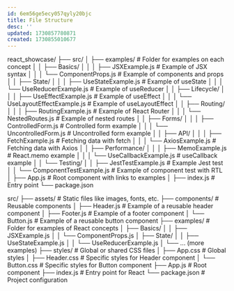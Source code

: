 ```yaml
---
id: 6em56ge5ecy057qyly20bjc
title: File Structure
desc: ''
updated: 1730857780871
created: 1730855010677
---
```


react_showcase/
├── src/
│   ├── examples/              # Folder for examples on each concept
│   │   ├── Basics/
│   │   │   ├── JSXExample.js      # Example of JSX syntax
│   │   │   └── ComponentProps.js  # Example of components and props
│   │   ├── State/
│   │   │   ├── UseStateExample.js # Example of useState
│   │   │   └── UseReducerExample.js # Example of useReducer
│   │   ├── Lifecycle/
│   │   │   ├── UseEffectExample.js # Example of useEffect
│   │   │   └── UseLayoutEffectExample.js # Example of useLayoutEffect
│   │   ├── Routing/
│   │   │   ├── RoutingExample.js    # Example of React Router
│   │   │   └── NestedRoutes.js      # Example of nested routes
│   │   ├── Forms/
│   │   │   ├── ControlledForm.js    # Controlled form example
│   │   │   └── UncontrolledForm.js  # Uncontrolled form example
│   │   ├── API/
│   │   │   ├── FetchExample.js      # Fetching data with fetch
│   │   │   └── AxiosExample.js      # Fetching data with Axios
│   │   ├── Performance/
│   │   │   ├── MemoExample.js       # React.memo example
│   │   │   └── UseCallbackExample.js # useCallback example
│   │   └── Testing/
│   │       ├── JestTestExample.js   # Example Jest test
│   │       └── ComponentTestExample.js # Example of component test with RTL
│   ├── App.js                      # Root component with links to examples
│   ├── index.js                    # Entry point
└── package.json



src/
├── assets/                        # Static files like images, fonts, etc.
├── components/                    # Reusable components
│   ├── Header.js                  # Example of a reusable header component
│   ├── Footer.js                  # Example of a footer component
│   └── Button.js                  # Example of a reusable button component
├── examples/                      # Folder for examples of React concepts
│   ├── Basics/
│   │   ├── JSXExample.js
│   │   └── ComponentProps.js
│   ├── State/
│   │   ├── UseStateExample.js
│   │   └── UseReducerExample.js
│   └── ... (more examples)
├── styles/                        # Global or shared CSS files
│   ├── App.css                    # Global styles
│   ├── Header.css                 # Specific styles for Header component
│   └── Button.css                 # Specific styles for Button component
├── App.js                         # Root component
├── index.js                       # Entry point for React
└── package.json                   # Project configuration
